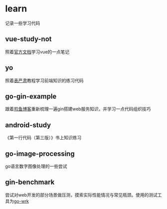 # learn
记录一些学习代码

## vue-study-not
照着[官方文档](https://cn.vuejs.org)学习vue的一点笔记

## yo
照着[表严肃](https://biaoyansu.com)教程学习前端知识的练习代码

## go-gin-example
跟着[煎鱼博客](https://eddycjy.com/posts/go/gin/2018-02-10-install)重新梳理一遍gin搭建web服务知识，并学习一点代码组织技巧

## android-study
《第一行代码（第三版）》书上知识练习

## go-image-processing
go语言数字图像处理的一些尝试

## gin-benchmark
尝试对web开发的部分场景做压测，摸索实际性能情况与常见瓶颈。使用的测试工具为[go-wrk](https://github.com/adjust/go-wrk)